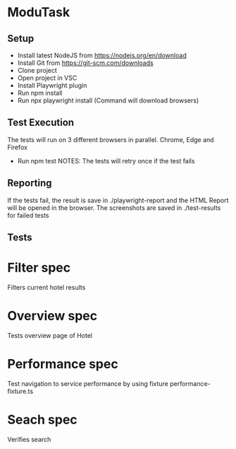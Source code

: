 # ModuTask

## Setup
- Install latest NodeJS from https://nodejs.org/en/download
- Install Git from https://git-scm.com/downloads
- Clone project 
- Open project in VSC
- Install Playwright plugin
- Run npm install
- Run npx playwright install (Command will download browsers)


## Test Execution
The tests will run on 3 different browsers in parallel. Chrome, Edge and Firefox
- Run npm test
NOTES: The tests will retry once if the test fails

## Reporting
If the tests fail, the result is save in ./playwright-report and the HTML Report will be opened in the browser.
The screenshots are saved in ./test-results for failed tests

## Tests
# Filter spec
Filters current hotel results
# Overview spec
Tests overview page of Hotel
# Performance spec
Test navigation to service performance by using fixture performance-fixture.ts
# Seach spec
Verifies search